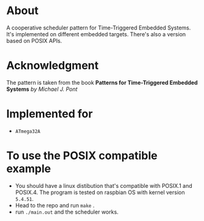 # About
A cooperative scheduler pattern for Time-Triggered Embedded Systems. It's implemented on different embedded targets. There's also a version based on POSIX APIs. 

# Acknowledgment
The pattern is taken from the book <b>Patterns for Time-Triggered Embedded Systems</b> <i>by Michael J. Pont</i>

# Implemented for
  - `ATmega32A`

# To use the POSIX compatible example
- You should have a linux distibution that's compatible with POSIX.1 and POSIX.4. The program is tested on raspbian OS with kernel version `5.4.51`.
- Head to the repo and run `make` .
- run `./main.out` and the scheduler works.
